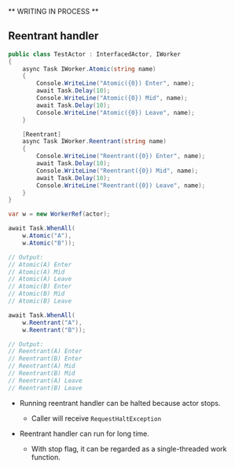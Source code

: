 ** WRITING IN PROCESS **

## Reentrant handler

```csharp
public class TestActor : InterfacedActor, IWorker
{
    async Task IWorker.Atomic(string name)
    {
        Console.WriteLine("Atomic({0}) Enter", name);
        await Task.Delay(10);
        Console.WriteLine("Atomic({0}) Mid", name);
        await Task.Delay(10);
        Console.WriteLine("Atomic({0}) Leave", name);
    }

    [Reentrant]
    async Task IWorker.Reentrant(string name)
    {
        Console.WriteLine("Reentrant({0}) Enter", name);
        await Task.Delay(10);
        Console.WriteLine("Reentrant({0}) Mid", name);
        await Task.Delay(10);
        Console.WriteLine("Reentrant({0}) Leave", name);
    }
}
```

```csharp
var w = new WorkerRef(actor);

await Task.WhenAll(
    w.Atomic("A"),
    w.Atomic("B"));

// Output:
// Atomic(A) Enter
// Atomic(A) Mid
// Atomic(A) Leave
// Atomic(B) Enter
// Atomic(B) Mid
// Atomic(B) Leave

await Task.WhenAll(
    w.Reentrant("A"),
    w.Reentrant("B"));

// Output:
// Reentrant(A) Enter
// Reentrant(B) Enter
// Reentrant(A) Mid
// Reentrant(B) Mid
// Reentrant(A) Leave
// Reentrant(B) Leave
```

- Running reentrant handler can be halted because actor stops.
  - Caller will receive `RequestHaltException`

- Reentrant handler can run for long time.
  - With stop flag, it can be regarded as a single-threaded work function.  
